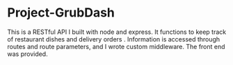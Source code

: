# Project-GrubDash
This is a RESTful API I built with node  and express.  It functions to keep track of restaurant dishes and delivery orders . 
Information is accessed through routes and route parameters, and I wrote custom middleware. The front end was provided.
